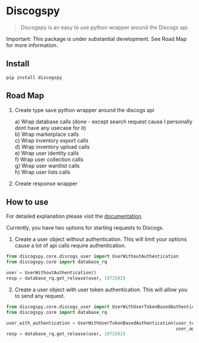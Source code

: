 <!--

#################################################
### THIS FILE WAS AUTOGENERATED! DO NOT EDIT! ###
#################################################
# file to edit: nbs/index.ipynb
# command to build the docs after a change: nbdev_build_docs

-->

# Discogspy

> Discogspy is an easy to use python wrapper around the Discogs api.


Important: This package is under substantial development. See Road Map for more information.

## Install

`pip install discogspy`


## Road Map

1. Create type save python wrapper around the discogs api
    
    a) Wrap database calls (done - except search request cause I personally dont have any usecase for it)<br>
    b) Wrap marketplace calls<br>
    c) Wrap inventory export calls<br>
    d) Wrap inventory upload calls<br>
    e) Wrap user identity calls<br>
    f) Wrap user collection calls<br>
    g) Wrap user wantlist calls<br>
    h) Wrap user lists calls<br>

2. Create response wrapper

## How to use

For detailed explanation please visit the [documentation](https://cpow-89.github.io/discogspy/).

Currently, you have two options for starting requests to Discogs.

1. Create a user object without authentication. This will limit your options cause a lot of api calls require authentication.
<div class="codecell" markdown="1">
<div class="input_area" markdown="1">

```python
from discogspy.core.discogs_user import UserWithoutAuthentication
from discogspy.core import database_rq

user = UserWithoutAuthentication()
resp = database_rq.get_release(user, 1972502)
```

</div>

</div>

2. Create a user object with user token authentication. This will allow you to send any request.
<div class="codecell" markdown="1">
<div class="input_area" markdown="1">

```python
from discogspy.core.discogs_user import UserWithUserTokenBasedAuthentication
from discogspy.core import database_rq

user_with_authentication = UserWithUserTokenBasedAuthentication(user_token="your_user_token",
                                                                user_agent="your_user_agent")
resp = database_rq.get_release(user, 1972502)
```

</div>

</div>
